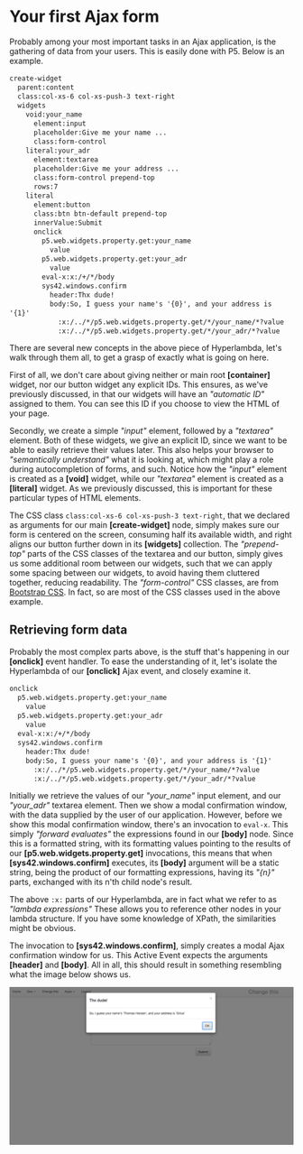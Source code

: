 # Your first Ajax form

Probably among your most important tasks in an Ajax application, is the gathering of data from your users. This is easily done with P5. Below is an example.

```
create-widget
  parent:content
  class:col-xs-6 col-xs-push-3 text-right
  widgets
    void:your_name
      element:input
      placeholder:Give me your name ...
      class:form-control
    literal:your_adr
      element:textarea
      placeholder:Give me your address ...
      class:form-control prepend-top
      rows:7
    literal
      element:button
      class:btn btn-default prepend-top
      innerValue:Submit
      onclick
        p5.web.widgets.property.get:your_name
          value
        p5.web.widgets.property.get:your_adr
          value
        eval-x:x:/+/*/body
        sys42.windows.confirm
          header:Thx dude!
          body:So, I guess your name's '{0}', and your address is '{1}'
            :x:/../*/p5.web.widgets.property.get/*/your_name/*?value
            :x:/../*/p5.web.widgets.property.get/*/your_adr/*?value
```

There are several new concepts in the above piece of Hyperlambda, let's walk through them all, to get a grasp of exactly what is going on here.

First of all, we don't care about giving neither or main root **[container]** widget, nor our button widget any explicit IDs. This ensures, as we've previously discussed, in that our widgets will have an *"automatic ID"* assigned to them. You can see this ID if you choose to view the HTML of your page.

Secondly, we create a simple *"input"* element, followed by a *"textarea"* element. Both of these widgets, we give an explicit ID, since we want to be able to easily retrieve their values later. This also helps your browser to *"semantically understand"* what it is looking at, which might play a role during autocompletion of forms, and such. Notice how the *"input"* element is created as a **[void]** widget, while our *"textarea"* element is created as a **[literal]** widget. As we previously discussed, this is important for these particular types of HTML elements.

The CSS class `class:col-xs-6 col-xs-push-3 text-right`, that we declared as arguments for our main **[create-widget]** node, simply makes sure our form is centered on the screen, consuming half its available width, and right aligns our button further down in its **[widgets]** collection. The *"prepend-top"* parts of the CSS classes of the textarea and our button, simply gives us some additional room between our widgets, such that we can apply some spacing between our widgets, to avoid having them cluttered together, reducing readability. The *"form-control"* CSS classes, are from [Bootstrap CSS](http://getbootstrap.com/css/). In fact, so are most of the CSS classes used in the above example.

## Retrieving form data

Probably the most complex parts above, is the stuff that's happening in our **[onclick]** event handler. To ease the understanding of it, let's isolate the Hyperlambda of our **[onclick]** Ajax event, and closely examine it.

```
onclick
  p5.web.widgets.property.get:your_name
    value
  p5.web.widgets.property.get:your_adr
    value
  eval-x:x:/+/*/body
  sys42.windows.confirm
    header:Thx dude!
    body:So, I guess your name's '{0}', and your address is '{1}'
      :x:/../*/p5.web.widgets.property.get/*/your_name/*?value
      :x:/../*/p5.web.widgets.property.get/*/your_adr/*?value
```

Initially we retrieve the values of our *"your_name"* input element, and our *"your_adr"* textarea element. Then we show a modal confirmation window, with the data supplied by the user of our application. However, before we show this modal confirmation window, there's an invocation to `eval-x`. This simply *"forward evaluates"* the expressions found in our **[body]** node. Since this is a formatted string, with its formatting values pointing to the results of our **[p5.web.widgets.property.get]** invocations, this means that when **[sys42.windows.confirm]** executes, its **[body]** argument will be a static string, being the product of our formatting expressions, having its *"{n}"* parts, exchanged with its n'th child node's result.

The above `:x:` parts of our Hyperlambda, are in fact what we refer to as *"lambda expressions"* These allows you to reference other nodes in your lambda structure. If you have some knowledge of XPath, the similarities might be obvious.

The invocation to **[sys42.windows.confirm]**, simply creates a modal Ajax confirmation window for us. This Active Event expects the arguments **[header]** and **[body]**. All in all, this should result in something resembling what the image below shows us.

![alt tag](screenshots/chapter-4-1.png)
